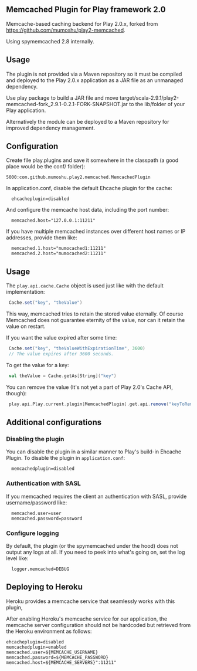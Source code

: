 Memcached Plugin for Play framework 2.0
---------------------------------------

Memcache-based caching backend for Play 2.0.x, forked from https://github.com/mumoshu/play2-memcached.

Using spymemcached 2.8 internally.

## Usage

The plugin is not provided via a Maven repository so it must be compiled and deployed to the Play 2.0.x application as a JAR file as an unmanaged dependency.

Use play package to build a JAR file and move target/scala-2.9.1/play2-memcached-fork_2.9.1-0.2.1-FORK-SNAPSHOT.jar to the lib/folder of your Play application.

Alternatively the module can be deployed to a Maven repository for improved dependency management.

## Configuration

Create file play.plugins and save it somewhere in the classpath (a good place would be the conf/ folder):

```
5000:com.github.mumoshu.play2.memcached.MemcachedPlugin
```

In application.conf, disable the default Ehcache plugin for the cache:

```
  ehcacheplugin=disabled
```

And configure the memcache host data, including the port number:

```
  memcached.host="127.0.0.1:11211"
```

If you have multiple memcached instances over different host names or IP addresses, provide them like:

```
  memcached.1.host="mumocached1:11211"
  memcached.2.host="mumocached2:11211"
```

## Usage

The `play.api.cache.Cache` object is used just like with the default implementation:

```scala
 Cache.set("key", "theValue")
```

This way, memcached tries to retain the stored value eternally.
Of course Memcached does not guarantee eternity of the value, nor can it retain the value on restart.

If you want the value expired after some time:

```scala
 Cache.set("key", "theValueWithExpirationTime", 3600)
 // The value expires after 3600 seconds.
```

To get the value for a key:

```scala
 val theValue = Cache.getAs[String]("key")
```

You can remove the value (It's not yet a part of Play 2.0's Cache API, though):

```scala
 play.api.Play.current.plugin[MemcachedPlugin].get.api.remove("keyToRemove")
```

## Additional configurations

### Disabling the plugin

You can disable the plugin in a similar manner to Play's build-in Ehcache Plugin.
To disable the plugin in `application.conf`:

```
  memcachedplugin=disabled
```

### Authentication with SASL

If you memcached requires the client an authentication with SASL, provide username/password like:

```
  memcached.user=user
  memcached.password=password
```

### Configure logging

By default, the plugin (or the spymemcached under the hood) does not output any logs at all.
If you need to peek into what's going on, set the log level like:

```
  logger.memcached=DEBUG
```

## Deploying to Heroku

Heroku provides a memcache service that seamlessly works with this plugin, 

After enabling Heroku's memcache service for our application, the memcache server configuration should not be hardcoded but retrieved from the Heroku environment as follows:

```
ehcacheplugin=disabled
memcachedplugin=enabled
memcached.user=${MEMCACHE_USERNAME}
memcached.password=${MEMCACHE_PASSWORD}
memcached.host=${MEMCACHE_SERVERS}":11211"
```